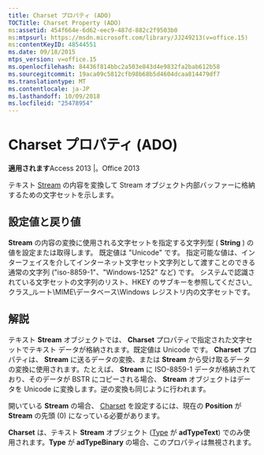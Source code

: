 ```yaml
---
title: Charset プロパティ (ADO)
TOCTitle: Charset Property (ADO)
ms:assetid: 454f664e-6d62-eec9-487d-882c2f9503b0
ms:mtpsurl: https://msdn.microsoft.com/library/JJ249213(v=office.15)
ms:contentKeyID: 48544551
ms.date: 09/18/2015
mtps_version: v=office.15
ms.openlocfilehash: 84436f814bbc2a503e843d4e9832fa2bab612b58
ms.sourcegitcommit: 19aca09c5812cfb98b68b5d4604dcaa814479df7
ms.translationtype: MT
ms.contentlocale: ja-JP
ms.lasthandoff: 10/09/2018
ms.locfileid: "25478954"
---
```

# <a name="charset-property-ado"></a>Charset プロパティ (ADO)


**適用されます**Access 2013 |。Office 2013

テキスト [Stream](stream-object-ado.md) の内容を変換して Stream オブジェクト内部バッファーに格納するための文字セットを示します。

## <a name="settings-and-return-values"></a>設定値と戻り値

**Stream** の内容の変換に使用される文字セットを指定する文字列型 ( **String** ) の値を設定または取得します。 既定値は "Unicode" です。 指定可能な値は、インターフェイスを介してインターネット文字セット文字列として渡すことのできる通常の文字列 ("iso-8859-1"、"Windows-1252" など) です。 システムで認識されている文字セットの文字列のリスト、HKEY のサブキーを参照してください\_クラス\_ルート\\MIME\\データベース\\Windows レジストリ内の文字セットです。

## <a name="remarks"></a>解説

テキスト **Stream** オブジェクトでは、 **Charset** プロパティで指定された文字セットでテキスト データが格納されます。既定値は Unicode です。 **Charset** プロパティは、 **Stream** に送るデータの変換、または **Stream** から受け取るデータの変換に使用されます。たとえば、 **Stream** に ISO-8859-1 データが格納されており、そのデータが BSTR にコピーされる場合、 **Stream** オブジェクトはデータを Unicode に変換します。逆の変換も同じように行われます。

開いている **Stream** の場合、 [Charset](position-property-ado.md) を設定するには、現在の **Position** が **Stream** の先頭 (0) になっている必要があります。

**Charset** は、テキスト **Stream** オブジェクト ([Type](type-property-ado-stream.md) が **adTypeText**) でのみ使用されます。**Type** が **adTypeBinary** の場合、このプロパティは無視されます。

